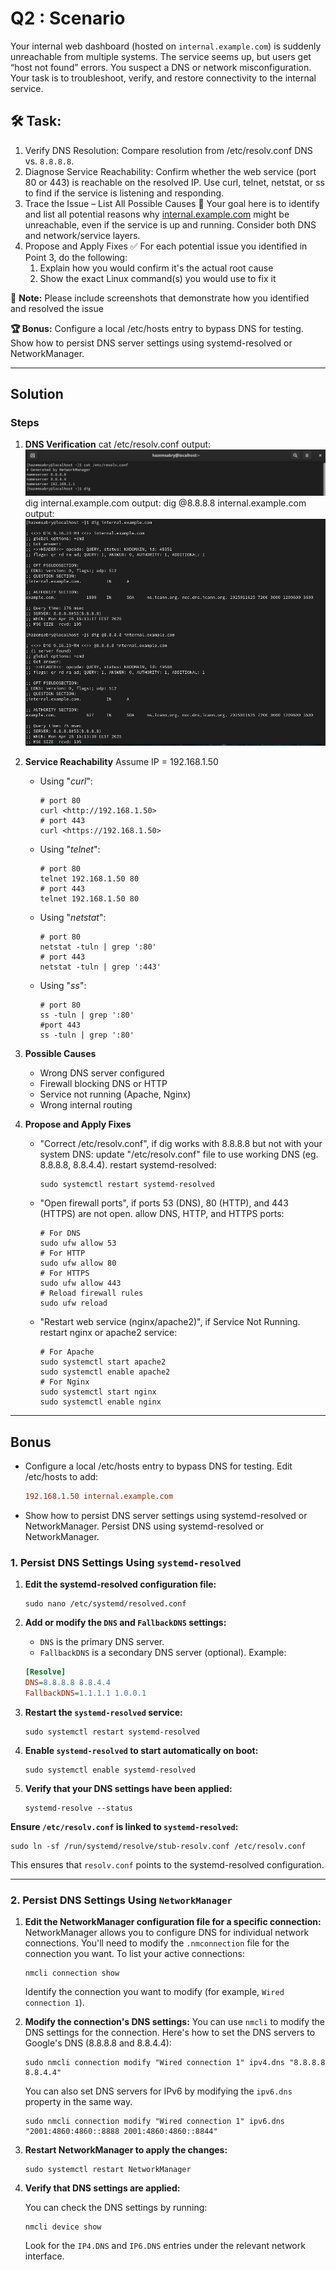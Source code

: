 # Q2 : **Scenario**

Your internal web dashboard (hosted on `internal.example.com`) is suddenly unreachable from multiple systems. The service seems up, but users get “host not found” errors. You suspect a DNS or network misconfiguration. Your task is to troubleshoot, verify, and restore connectivity to the internal service.
  
## **🛠️ Task:**

1. Verify DNS Resolution:
Compare resolution from /etc/resolv.conf DNS vs. `8.8.8.8`.
2. Diagnose Service Reachability:
Confirm whether the web service (port 80 or 443) is reachable on the resolved IP.
Use curl, telnet, netstat, or ss to find if the service is listening and responding.
3. Trace the Issue – List All Possible Causes
**🧪** Your goal here is to identify and list all potential reasons why [internal.example.com](http://internal.example.com/) might be unreachable, even if the service is up and running. Consider both DNS and network/service layers.
4. Propose and Apply Fixes
✅ For each potential issue you identified in Point 3, do the following:
    1. Explain how you would confirm it's the actual root cause
    2. Show the exact Linux command(s) you would use to fix it
  
**🧠** **Note:**
Please include screenshots that demonstrate how you identified and resolved the issue
  
**🏆 Bonus:**
Configure a local /etc/hosts entry to bypass DNS for testing.
Show how to persist DNS server settings using systemd-resolved or NetworkManager.

---

## Solution

### Steps

1. **DNS Verification**
    cat /etc/resolv.conf output:
    ![Screenshot](Screenshot/DNS-Verification.png)
    dig internal.example.com output:
    dig @8.8.8.8 internal.example.com output:
    ![Screenshot](Screenshot/Compare-resolution-Diagnose.png)

2. **Service Reachability**
    Assume IP = 192.168.1.50
    - Using "*curl*":

        ```shell
        # port 80
        curl <http://192.168.1.50>
        # port 443
        curl <https://192.168.1.50>
        ```

    - Using "*telnet*":

        ```shell
        # port 80
        telnet 192.168.1.50 80
        # port 443
        telnet 192.168.1.50 80
        ```

    - Using "*netstat*":

        ```shell
        # port 80
        netstat -tuln | grep ':80'
        # port 443
        netstat -tuln | grep ':443'
        ```

    - Using "*ss*":

        ```shell
        # port 80
        ss -tuln | grep ':80'
        #port 443
        ss -tuln | grep ':80'
        ```

3. **Possible Causes**
    - Wrong DNS server configured
    - Firewall blocking DNS or HTTP
    - Service not running (Apache, Nginx)
    - Wrong internal routing

4. **Propose and Apply Fixes**
    - "Correct /etc/resolv.conf", if dig works with 8.8.8.8 but not with your system DNS:
        update "/etc/resolv.conf" file to use working DNS (eg. 8.8.8.8, 8.8.4.4).
        restart systemd-resolved:

        ```shell
        sudo systemctl restart systemd-resolved
        ```

    - "Open firewall ports", if ports 53 (DNS), 80 (HTTP), and 443 (HTTPS) are not open.
            allow DNS, HTTP, and HTTPS ports:

        ```shell
        # For DNS
        sudo ufw allow 53
        # For HTTP
        sudo ufw allow 80
        # For HTTPS
        sudo ufw allow 443
        # Reload firewall rules
        sudo ufw reload
        ```

    - "Restart web service (nginx/apache2)", if Service Not Running.
            restart nginx or apache2 service:

        ```shell
        # For Apache
        sudo systemctl start apache2
        sudo systemctl enable apache2
        # For Nginx
        sudo systemctl start nginx
        sudo systemctl enable nginx
        ```

---

## Bonus

- Configure a local /etc/hosts entry to bypass DNS for testing.
    Edit /etc/hosts to add:

    ```ini
    192.168.1.50 internal.example.com
    ```

- Show how to persist DNS server settings using systemd-resolved or NetworkManager.
Persist DNS using systemd-resolved or NetworkManager.

### 1. **Persist DNS Settings Using `systemd-resolved`**

1. **Edit the systemd-resolved configuration file:**

    ```shell
    sudo nano /etc/systemd/resolved.conf
    ```

2. **Add or modify the `DNS` and `FallbackDNS` settings:**
    - `DNS` is the primary DNS server.
    - `FallbackDNS` is a secondary DNS server (optional).
    Example:

    ```ini
    [Resolve]
    DNS=8.8.8.8 8.8.4.4
    FallbackDNS=1.1.1.1 1.0.0.1
    ```

3. **Restart the `systemd-resolved` service:**

    ```shell
    sudo systemctl restart systemd-resolved
    ```

4. **Enable `systemd-resolved` to start automatically on boot:**

    ```shell
    sudo systemctl enable systemd-resolved
    ```

5. **Verify that your DNS settings have been applied:**

    ```shell
    systemd-resolve --status
    ```

**Ensure `/etc/resolv.conf` is linked to `systemd-resolved`:**

```shell
sudo ln -sf /run/systemd/resolve/stub-resolv.conf /etc/resolv.conf
```

This ensures that `resolv.conf` points to the systemd-resolved configuration.

 ---

### 2. **Persist DNS Settings Using `NetworkManager`**

1. **Edit the NetworkManager configuration file for a specific connection:**
    NetworkManager allows you to configure DNS for individual network connections. You'll need to modify the `.nmconnection` file for the connection you want.
    To list your active connections:

    ```shell
    nmcli connection show
    ```

   Identify the connection you want to modify (for example, `Wired connection 1`).

2. **Modify the connection's DNS settings:**
    You can use `nmcli` to modify the DNS settings for the connection. Here's how to set the DNS servers to Google's DNS (8.8.8.8 and 8.8.4.4):

    ```shell
    sudo nmcli connection modify "Wired connection 1" ipv4.dns "8.8.8.8 8.8.4.4"
    ```

   You can also set DNS servers for IPv6 by modifying the `ipv6.dns` property in the same way.

    ```shell
    sudo nmcli connection modify "Wired connection 1" ipv6.dns "2001:4860:4860::8888 2001:4860:4860::8844"
    ```

3. **Restart NetworkManager to apply the changes:**

    ```shell
    sudo systemctl restart NetworkManager
    ```

4. **Verify that DNS settings are applied:**

   You can check the DNS settings by running:

    ```shell
    nmcli device show
    ```

   Look for the `IP4.DNS` and `IP6.DNS` entries under the relevant network interface.
